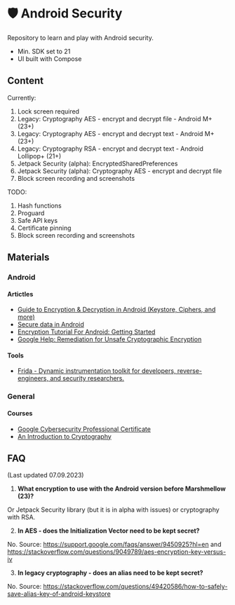 # 🛡️ Android Security

Repository to learn and play with Android security.

- Min. SDK set to 21
- UI built with Compose

## Content

Currently:
1. Lock screen required
2. Legacy: Cryptography AES - encrypt and decrypt file - Android M+ (23+)
3. Legacy: Cryptography AES - encrypt and decrypt text - Android M+ (23+)
4. Legacy: Cryptography RSA - encrypt and decrypt text - Android Lollipop+ (21+)
5. Jetpack Security (alpha): EncryptedSharedPreferences
6. Jetpack Security (alpha): Cryptography AES - encrypt and decrypt file
7. Block screen recording and screenshots

TODO:
1. Hash functions
2. Proguard
3. Safe API keys
4. Certificate pinning
5. Block screen recording and screenshots

## Materials

### Android
#### Artictles
- [Guide to Encryption & Decryption in Android (Keystore, Ciphers, and more)](https://www.youtube.com/watch?v=aaSck7jBDbw)
- [Secure data in Android](https://proandroiddev.com/secure-data-in-android-encryption-7eda33e68f58)
- [Encryption Tutorial For Android: Getting Started](https://www.kodeco.com/778533-encryption-tutorial-for-android-getting-started?page=2)
- [Google Help: Remediation for Unsafe Cryptographic Encryption](https://support.google.com/faqs/answer/9450925?hl=en)

#### Tools
- [Frida - Dynamic instrumentation toolkit for developers, reverse-engineers, and security researchers.](https://frida.re/)

### General
#### Courses
- [Google Cybersecurity Professional Certificate](https://www.coursera.org/professional-certificates/google-cybersecurity?)
- [An Introduction to Cryptography](https://www.coursera.org/learn/an-introduction-to-cryptography)

## FAQ

(Last updated 07.09.2023)

1. **What encryption to use with the Android version before Marshmellow (23)?**

Or Jetpack Security library (but it is in alpha with issues) or cryptography with RSA.

2. **In AES - does the Initialization Vector need to be kept secret?**

No. Source: https://support.google.com/faqs/answer/9450925?hl=en and https://stackoverflow.com/questions/9049789/aes-encryption-key-versus-iv

3. **In legacy cryptography - does an alias need to be kept secret?**

No. Source: https://stackoverflow.com/questions/49420586/how-to-safely-save-alias-key-of-android-keystore
